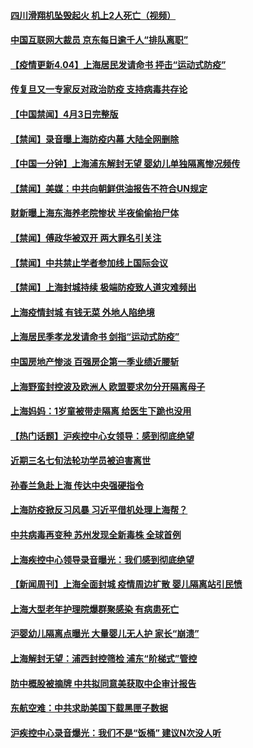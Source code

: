 #### [四川滑翔机坠毁起火 机上2人死亡（视频）](../pages/prog204/a103391225.md) 
#### [中国互联网大裁员 京东每日逾千人“排队离职”](../pages/prog204/a103391177.md) 
#### [【疫情更新4.04】上海居民发请命书 抨击“运动式防疫”](../pages/prog204/a103384636.md) 
#### [传复旦又一专家反对政治防疫 支持病毒共存论](../pages/prog204/a103391013.md) 
#### [【中国禁闻】4月3日完整版](../pages/prog204/a103390998.md) 
#### [【禁闻】录音曝上海防疫内幕 大陆全网删除](../pages/prog204/a103390979.md) 
#### [【中国一分钟】上海浦东解封无望 婴幼儿单独隔离惨况频传](../pages/prog204/a103390897.md) 
#### [【禁闻】美媒：中共向朝鲜供油报告不符合UN规定](../pages/prog204/a103390874.md) 
#### [财新曝上海东海养老院惨状 半夜偷偷抬尸体](../pages/prog204/a103390938.md) 
#### [【禁闻】傅政华被双开 两大罪名引关注](../pages/prog204/a103390928.md) 
#### [【禁闻】中共禁止学者参加线上国际会议](../pages/prog204/a103390866.md) 
#### [【禁闻】上海封城持续 极端防疫致人道灾难频出](../pages/prog204/a103390901.md) 
#### [上海疫情封城 有钱无菜 外地人陷绝境](../pages/prog204/a103390905.md) 
#### [上海居民季孝龙发请命书 剑指“运动式防疫”](../pages/prog204/a103390881.md) 
#### [中国房地产惨淡 百强房企第一季业绩近腰斩](../pages/prog204/a103390885.md) 
#### [上海野蛮封控波及欧洲人 欧盟要求勿分开隔离母子](../pages/prog204/a103390869.md) 
#### [上海妈妈：1岁童被带走隔离 给医生下跪也没用](../pages/prog204/a103390861.md) 
#### [【热门话题】沪疾控中心女领导：感到彻底绝望](../pages/prog204/a103390789.md) 
#### [近期三名七旬法轮功学员被迫害离世](../pages/prog204/a103390759.md) 
#### [孙春兰急赴上海 传达中央强硬指令](../pages/prog204/a103390734.md) 
#### [上海防疫掀反习风暴 习近平借机处理上海帮？](../pages/prog204/a103390721.md) 
#### [中共病毒再变种 苏州发现全新毒株 全球首例](../pages/prog204/a103390694.md) 
#### [上海疾控中心领导录音曝光：我们感到彻底绝望](../pages/prog204/a103390645.md) 
#### [【新闻周刊】上海全面封城 疫情周边扩散 婴儿隔离站引民愤](../pages/prog204/a103390440.md) 
#### [上海大型老年护理院爆群聚感染 有病患死亡](../pages/prog204/a103390412.md) 
#### [沪婴幼儿隔离点曝光 大量婴儿无人护 家长“崩溃”](../pages/prog204/a103390442.md) 
#### [上海解封无望：浦西封控筛检 浦东“阶梯式”管控](../pages/prog204/a103390345.md) 
#### [防中概股被摘牌 中共拟同意美获取中企审计报告](../pages/prog204/a103390296.md) 
#### [东航空难：中共求助美国下载黑匣子数据](../pages/prog204/a103390259.md) 
#### [沪疾控中心录音爆光：我们不是“饭桶” 建议N次没人听](../pages/prog204/a103390189.md) 
